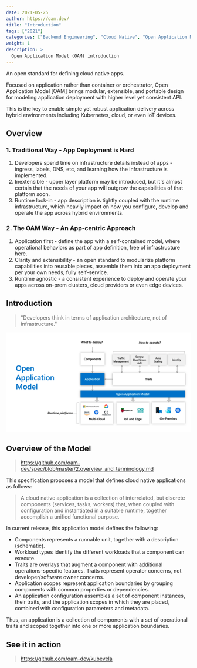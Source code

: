 ```yaml
---
date: 2021-05-25
author: https://oam.dev/
title: "Introduction"
tags: ["2021"]
categories: ["Backend Engineering", "Cloud Native", "Open Application Model"]
weight: 1
description: >
  Open Application Model (OAM) introduction
---
```


An open standard for defining cloud native apps.

Focused on application rather than container or orchestrator, Open Application Model [OAM] brings modular, extensible, and portable design for modeling application deployment with higher level yet consistent API.

This is the key to enable simple yet robust application delivery across hybrid environments including Kubernetes, cloud, or even IoT devices.

## Overview

### 1. Traditional Way - App Deployment is Hard

1. Developers spend time on infrastructure details instead of apps - ingress, labels, DNS, etc, and learning how the infrastructure is implemented.
2. Inextensible - upper layer platform may be introduced, but it's almost certain that the needs of your app will outgrow the capabilities of that platform soon.
3. Runtime lock-in - app description is tightly coupled with the runtime infrastructure, which heavily impact on how you configure, develop and operate the app across hybrid environments.

### 2. The OAM Way - An App-centric Approach

1. Application first - define the app with a self-contained model, where operational behaviors as part of app definition, free of infrastructure here.
2. Clarity and extensibility - an open standard to modularize platform capabilities into reusable pieces, assemble them into an app deployment per your own needs, fully self-service.
3. Runtime agnostic - a consistent experience to deploy and operate your apps across on-prem clusters, cloud providers or even edge devices.

## Introduction

> "Developers think in terms of application architecture, not of infrastructure."

![](images/introduction.png)

## Overview of the Model

> https://github.com/oam-dev/spec/blob/master/2.overview_and_terminology.md

This specification proposes a model that defines cloud native applications as follows:

> A cloud native application is a collection of interrelated, but discrete components (services, tasks, workers) that, when coupled with configuration and instantiated in a suitable runtime, together accomplish a unified functional purpose.

In current release, this application model defines the following:

- Components represents a runnable unit, together with a description (schematic).
- Workload types identify the different workloads that a component can execute.
- Traits are overlays that augment a component with additional operations-specific features. Traits represent operator concerns, not developer/software owner concerns.
- Application scopes represent application boundaries by grouping components with common properties or dependencies.
- An application configuration assembles a set of component instances, their traits, and the application scopes in which they are placed, combined with configuration parameters and metadata.

Thus, an application is a collection of components with a set of operational traits and scoped together into one or more application boundaries.

## See it in action

> https://github.com/oam-dev/kubevela
